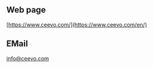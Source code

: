 ## Web page

[https://www.ceevo.com/](https://www.ceevo.com/en/)

## EMail 

[info@ceevo.com](mailto:info@ceevo.com)
